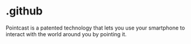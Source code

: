 # .github
Pointcast is a patented technology that lets you use your smartphone to interact with the world around you by pointing it.
